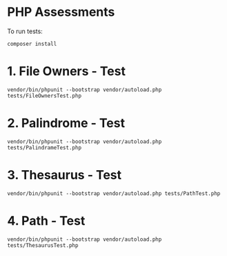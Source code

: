 
# PHP Assessments

To run tests:

```composer install ```

# 1. File Owners - Test

```vendor/bin/phpunit --bootstrap vendor/autoload.php tests/FileOwnersTest.php```

# 2. Palindrome - Test

```vendor/bin/phpunit --bootstrap vendor/autoload.php tests/PalindrameTest.php```

# 3. Thesaurus - Test

```vendor/bin/phpunit --bootstrap vendor/autoload.php tests/PathTest.php```

# 4. Path - Test

```vendor/bin/phpunit --bootstrap vendor/autoload.php tests/ThesaurusTest.php```
